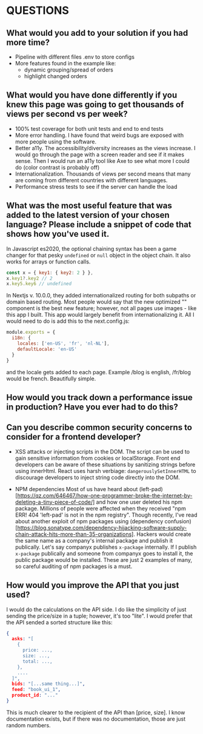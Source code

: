 # QUESTIONS

## What would you add to your solution if you had more time?

- Pipeline with different files .env to store configs
- More features found in the example like:
  - dynamic grouping/spread of orders
  - highlight changed orders

## What would you have done differently if you knew this page was going to get thousands of views per second vs per week?

- 100% test coverage for both unit tests and end to end tests
- More error handling. I have found that weird bugs are exposed with more people using the software.
- Better a11y. The accessibility/diversity increases as the views increase. I would go through the page with a screen reader and see if it makes sense. Then I would run an a11y tool like Axe to see what more I could do (color contrast is probably off)
- Internationalization. Thousands of views per second means that many are coming from different countries with different languages.
- Performance stress tests to see if the server can handle the load

## What was the most useful feature that was added to the latest version of your chosen language? Please include a snippet of code that shows how you've used it.

In Javascript es2020, the optional chaining syntax has been a game changer for that pesky `undefined` or `null` object in the object chain. It also works for arrays or function calls.

```js
const x = { key1: { key2: 2 } },
x.key1?.key2 // 2
x.key5.key6 // undefined
```

In Nextjs v. 10.0.0, they added internationalized routing for both subpaths or domain based routing. Most people would say that the new optimized "<Image />" component is the best new feature; however, not all pages use images - like this app I built. This app would largely benefit from internationalizing it. All I would need to do is add this to the next.config.js:

```js
module.exports = {
  i18n: {
    locales: ['en-US', 'fr', 'nl-NL'],
    defaultLocale: 'en-US'
  }
}
```

and the locale gets added to each page. Example /blog is english, /fr/blog would be french. Beautifully simple.

## How would you track down a performance issue in production? Have you ever had to do this?

## Can you describe common security concerns to consider for a frontend developer?

- XSS attacks or injecting scripts in the DOM. The script can be used to gain sensitive information from cookies or localStorage.
  Front end developers can be aware of these situations by sanitizing strings before using innerHtml. React uses harsh verbiage: `dangerouslySetInnerHTML` to discourage developers to inject string code directly into the DOM.

- NPM dependencies
  Most of us have heard about (left-pad)[https://qz.com/646467/how-one-programmer-broke-the-internet-by-deleting-a-tiny-piece-of-code/] and how one user deleted his npm package. Millions of people were affected when they received "npm ERR! 404 'left-pad' is not in the npm registry".
  Though recently, I've read about another exploit of npm packages using (dependency confusion)[https://blog.sonatype.com/dependency-hijacking-software-supply-chain-attack-hits-more-than-35-organizations]. Hackers would create the same name as a company's internal package and publish it publically. Let's say companyx publishes `x-package` internally. If I publish `x-package` publically and someone from companyx goes to install it, the public package would be installed.
  These are just 2 examples of many, so careful auditing of npm packages is a must.

## How would you improve the API that you just used?

I would do the calculations on the API side. I do like the simplicity of just sending the price/size in a tuple; however, it's too "lite". I would prefer that the API sended a sorted structure like this:

```json
{
  asks: "[
    {
      price: ...,
      size: ...,
      total: ...,
    },
    ....
  ]",
  bids: "[...same thing...]",
  feed: "book_ui_1",
  product_id: "..."
}
```

This is much clearer to the recipient of the API than [price, size]. I know documentation exists, but if there was no documentation, those are just random numbers.
